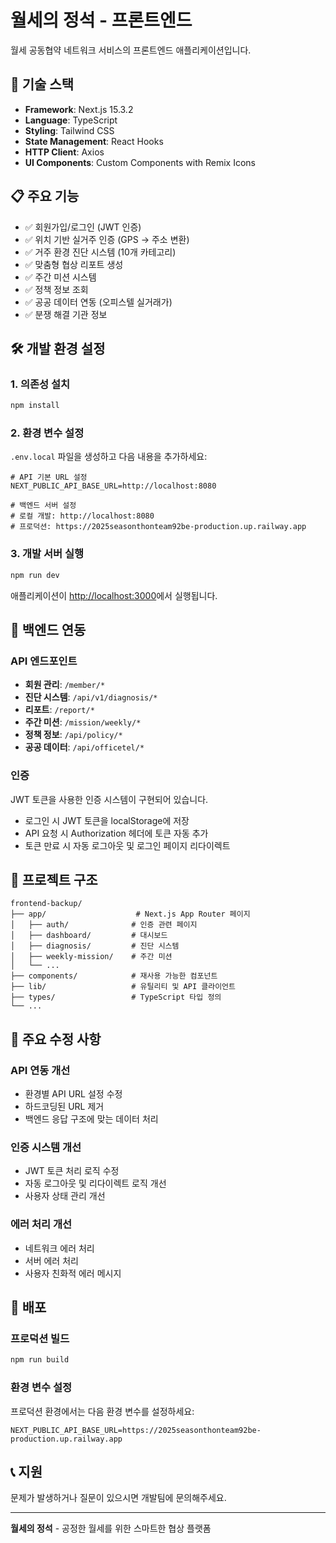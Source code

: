 # 월세의 정석 - 프론트엔드

월세 공동협약 네트워크 서비스의 프론트엔드 애플리케이션입니다.

## 🚀 기술 스택

- **Framework**: Next.js 15.3.2
- **Language**: TypeScript
- **Styling**: Tailwind CSS
- **State Management**: React Hooks
- **HTTP Client**: Axios
- **UI Components**: Custom Components with Remix Icons

## 📋 주요 기능

- ✅ 회원가입/로그인 (JWT 인증)
- ✅ 위치 기반 실거주 인증 (GPS → 주소 변환)
- ✅ 거주 환경 진단 시스템 (10개 카테고리)
- ✅ 맞춤형 협상 리포트 생성
- ✅ 주간 미션 시스템
- ✅ 정책 정보 조회
- ✅ 공공 데이터 연동 (오피스텔 실거래가)
- ✅ 분쟁 해결 기관 정보

## 🛠️ 개발 환경 설정

### 1. 의존성 설치

```bash
npm install
```

### 2. 환경 변수 설정

`.env.local` 파일을 생성하고 다음 내용을 추가하세요:

```env
# API 기본 URL 설정
NEXT_PUBLIC_API_BASE_URL=http://localhost:8080

# 백엔드 서버 설정
# 로컬 개발: http://localhost:8080
# 프로덕션: https://2025seasonthonteam92be-production.up.railway.app
```

### 3. 개발 서버 실행

```bash
npm run dev
```

애플리케이션이 [http://localhost:3000](http://localhost:3000)에서 실행됩니다.

## 🔧 백엔드 연동

### API 엔드포인트

- **회원 관리**: `/member/*`
- **진단 시스템**: `/api/v1/diagnosis/*`
- **리포트**: `/report/*`
- **주간 미션**: `/mission/weekly/*`
- **정책 정보**: `/api/policy/*`
- **공공 데이터**: `/api/officetel/*`

### 인증

JWT 토큰을 사용한 인증 시스템이 구현되어 있습니다.

- 로그인 시 JWT 토큰을 localStorage에 저장
- API 요청 시 Authorization 헤더에 토큰 자동 추가
- 토큰 만료 시 자동 로그아웃 및 로그인 페이지 리다이렉트

## 📁 프로젝트 구조

```
frontend-backup/
├── app/                    # Next.js App Router 페이지
│   ├── auth/              # 인증 관련 페이지
│   ├── dashboard/         # 대시보드
│   ├── diagnosis/         # 진단 시스템
│   ├── weekly-mission/    # 주간 미션
│   └── ...
├── components/            # 재사용 가능한 컴포넌트
├── lib/                   # 유틸리티 및 API 클라이언트
├── types/                 # TypeScript 타입 정의
└── ...
```

## 🎯 주요 수정 사항

### API 연동 개선
- 환경별 API URL 설정 수정
- 하드코딩된 URL 제거
- 백엔드 응답 구조에 맞는 데이터 처리

### 인증 시스템 개선
- JWT 토큰 처리 로직 수정
- 자동 로그아웃 및 리다이렉트 로직 개선
- 사용자 상태 관리 개선

### 에러 처리 개선
- 네트워크 에러 처리
- 서버 에러 처리
- 사용자 친화적 에러 메시지

## 🚀 배포

### 프로덕션 빌드

```bash
npm run build
```

### 환경 변수 설정

프로덕션 환경에서는 다음 환경 변수를 설정하세요:

```env
NEXT_PUBLIC_API_BASE_URL=https://2025seasonthonteam92be-production.up.railway.app
```

## 📞 지원

문제가 발생하거나 질문이 있으시면 개발팀에 문의해주세요.

---

**월세의 정석** - 공정한 월세를 위한 스마트한 협상 플랫폼
